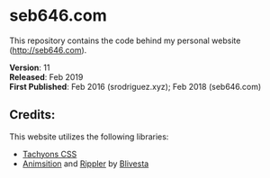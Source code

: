 # seb646.com
This repository contains the code behind my personal website (http://seb646.com). 


**Version**: 11<br>
**Released**: Feb 2019<br>
**First Published**: Feb 2016 (srodriguez.xyz); Feb 2018 (seb646.com)

## Credits:
This website utilizes the following libraries:

- [Tachyons CSS](http://tachyons.io/)
- [Animsition](http://git.blivesta.com/animsition/) and [Rippler](http://git.blivesta.com/rippler/) by [Blivesta](https://www.blivesta.com/)
